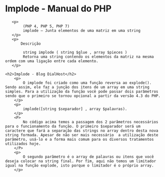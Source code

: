 <!DOCTYPE html>
<html lang="pt-BR">
<head>
	<meta charset="UTF-8">
	<title>Funções em PHP</title>
</head>
<body>
	<h1>Implode - Manual do PHP</h1>

       <p>
            (PHP 4, PHP 5, PHP 7)
            implode — Junta elementos de uma matriz em uma string
       </p>
       <p>
           Descrição 

            string implode ( string $glue , array $pieces )
            Retorna uma string contendo os elementos da matriz na mesma ordem com uma ligação entre cada elemento.
       </p>

    <h2>Implode - Blog DialHost</h2>
        <p>
            O implode foi criado como uma função reversa ao explode(). Sendo assim, ele faz a junção dos itens de um array em uma string simples. Para a utilização da função você pode passar dois parâmetros sendo que o primeiro se tornou opcional a partir da versão 4.3 do PHP.
        </p>
        <p>
            implode([string $separador] , array $palavras).
        </p>
        <P>
            No código acima temos a passagem dos 2 parâmetros necessários para o funcionamento da função. O primeiro $separador será um caractere que fará a separação das strings no array dentro desta nova string formada. Apesar de não ser mais necessário  a utilização deste parâmetro, usá-lo e a forma mais comum para os diversos tratamentos utilizados hoje.
        </P>
        <p>
            O segundo parâmetro é o array de palavras ou itens que você deseja colocar na string final. Por fim, aqui não temos um limitador igual na função explode, isto porque o limitador é o próprio array.
        </p>


</body>
</html>